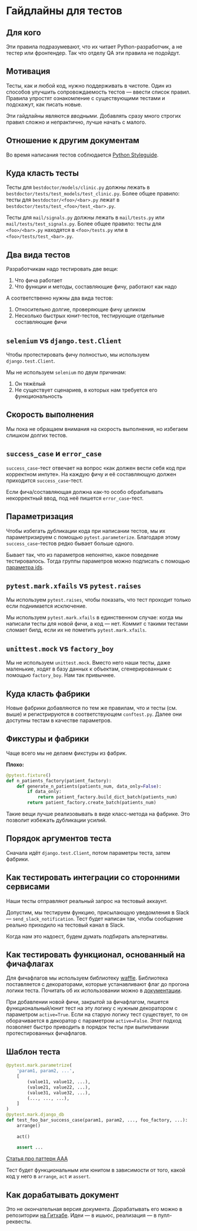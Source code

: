 # Гайдлайны для тестов

## Для кого

Эти правила подразумевают, что их читает Python-разработчик, а не тестер или фронтендер. Так что отделу QA эти правила не подойдут.

## Мотивация

Тесты, как и любой код, нужно поддерживать в чистоте. Один из способов улучшить сопровождаемость тестов — ввести список правил. Правила упростят ознакомление с существующими тестами и подскажут, как писать новые.

Эти гайдлайны являются _вводными_. Добавлять сразу много строгих правил сложно и непрактично, лучше начать с малого.

## Отношение к другим документам

Во время написания тестов соблюдается [Python Styleguide](https://github.com/best-doctor/guides/blob/master/guides/python_styleguide.md).

## Куда класть тесты

Тесты для `bestdoctor/models/clinic.py` должны лежать в `bestdoctor/tests/test_models/test_clinic.py`. Более общее правило: тесты для `bestdoctor/<foo>/<bar>.py` лежат в `bestdoctor/tests/test_<foo>/test_<bar>.py`.

Тесты для `mail/signals.py` должны лежать в `mail/tests.py` или `mail/tests/test_signals.py`. Более общее правило: тесты для `<foo>/<bar>.py` находятся в `<foo>/tests.py` или в `<foo>/tests/test_<bar>.py`.

## Два вида тестов

Разработчикам надо тестировать две вещи:

1. Что фича работает
2. Что функции и методы, составляющие фичу, работают как надо

А соответственно нужны два вида тестов:

1. Относительно долгие, проверяющие фичу целиком
2. Несколько быстрых юнит-тестов, тестирующие отдельные составляющие фичи

## `selenium` vs `django.test.Client`

Чтобы протестировать фичу полностью, мы используем `django.test.Client`.

Мы не используем `selenium` по двум причинам:

1. Он тяжёлый
2. Не существует сценариев, в которых нам требуется его функциональность

## Скорость выполнения

Мы пока не обращаем внимания на скорость выполнения, но избегаем слишком долгих тестов.

## `success_case` и `error_case`

`success_case`-тест отвечает на вопрос «как должен вести себя код при корректном инпуте». На каждую фичу и её составляющую должен приходится `success_case`-тест.

Если фича/составляющая должна как-то особо обрабатывать некорректный ввод, под неё пишется `error_case`-тест.

## Параметризация

Чтобы избегать дубликации кода при написании тестов, мы их параметризируем с помощью `pytest.parameterize`. Благодаря этому `success_case`-тестов редко бывает больше одного.

Бывает так, что из параметров непонятно, какое поведение тестировалось. Тогда группы параметров можно подписать с помощью [параметра ids](https://docs.pytest.org/en/latest/example/parametrize.html#different-options-for-test-ids).

## `pytest.mark.xfails` vs `pytest.raises`

Мы используем `pytest.raises`, чтобы показать, что тест проходит только если поднимается исключение.

Мы используем `pytest.mark.xfails` в единственном случае: когда мы написали тесты для новой фичи, а код — нет. Коммит с такими тестами сломает билд, если их не пометить `pytest.mark.xfails`.

## `unittest.mock` vs `factory_boy`

Мы не используем `unittest.mock`. Вместо него наши тесты, даже маленькие, ходят в базу данных к объектам, сгенерированным с помощью `factory_boy`. Нам так привычнее.

## Куда класть фабрики

Новые фабрики добавляются по тем же правилам, что и тесты (см. выше) и регистрируются в соответствующем `conftest.py`. Далее они доступны тестам в качестве параметров.

## Фикстуры и фабрики

Чаще всего мы не делаем фикстуры из фабрик.

**Плохо:**

```python
@pytest.fixture()
def n_patients_factory(patient_factory):
    def generate_n_patients(patients_num, data_only=False):
        if data_only:
            return patient_factory.build_dict_batch(patients_num)
        return patient_factory.create_batch(patients_num)
```

Такие вещи лучше реализовывать в виде класс-метода на фабрике. Это позволит избежать дубликации усилий.

## Порядок аргументов теста

Сначала идёт `django.test.Client`, потом параметры теста, затем фабрики.

## Как тестировать интеграции со сторонними сервисами

Наши тесты отправляют реальный запрос на тестовый аккаунт.

Допустим, мы тестируем функцию, присылающую уведомления в Slack — `send_slack_notification`. Тест будет написан так, чтобы сообщение реально приходило на тестовый канал в Slack.

Когда нам это надоест, будем думать подбирать альтернативы.

## Как тестировать функционал, основанный на фичафлагах

 Для фичафлагов мы используем библиотеку [waffle](https://github.com/django-waffle/django-waffle). Библиотека поставляется с декораторами, которые устанавливают флаг до прогона логики теста. Почитать об их использовании можно в [документации](https://waffle.readthedocs.io/en/stable/testing/automated.html).

 При добавлении новой фичи, закрытой за фичафлагом, пишется функциональный/юнит тест на эту логику с нужным декоратором с параметром `active=True`. Если на старую логику тест существует, то он оборачивается в декоратор с параметром `active=False`. Этот подход позволяет быстро приводить в порядок тесты при выпиливании протестированных фичафлагов.

## Шаблон теста

```python
@pytest.mark.parametrize(
    'param1, param2, ...',
    [
        (value11, value12, ...),
        (value21, value22, ...),
        (value31, value32, ...),
        (..., ..., ...),
    ]
)
@pytest.mark.django_db
def test_foo_bar_success_case(param1, param2, ..., foo_factory, ...):
    arrange()
    
    act()
    
    assert ...
```

[Статья про паттерн AAA](https://medium.com/@pjbgf/title-testing-code-ocd-and-the-aaa-pattern-df453975ab80)

Тест будет функциональным или юнитом в зависимости от того, какой код у него в `arrange`, `act` и `assert`.

## Как дорабатывать документ

Это не окончательная версия документа. Дорабатывать его можно в репозитории [на Гитхабе](https://github.com/best-doctor/guides). Идеи — в ишьюс, реализация — в пулл-реквесты.

